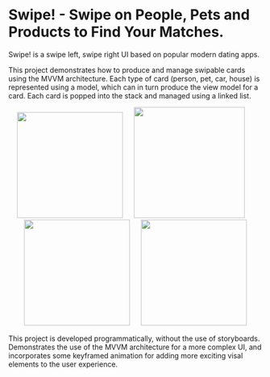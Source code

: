 # Swipe! - Swipe on People, Pets and Products to Find Your Matches.
Swipe! is a swipe left, swipe right UI based on popular modern dating apps.

This project demonstrates how to produce and manage swipable cards using the MVVM architecture. Each type of card (person, pet, car, house) is represented using a model, which can in turn produce the view model for a card. Each card is popped into the stack and managed using a linked list.

<p align="center">
<img src="https://github.com/jack-a-smith/iOS_swipe_card_UI/blob/master/readme_images/home.png" width="210"> &emsp; <img src="https://github.com/jack-a-smith/iOS_swipe_card_UI/blob/master/readme_images/swipe_left.png" width="220"> &emsp; <img src="https://github.com/jack-a-smith/iOS_swipe_card_UI/blob/master/readme_images/swipe_right.png" width="210"> &emsp; <img src="https://github.com/jack-a-smith/iOS_swipe_card_UI/blob/master/readme_images/match.png" width="210">
</p>

This project is developed programmatically, without the use of storyboards. Demonstrates the use of the MVVM architecture for a more complex UI, and incorporates some keyframed animation for adding more exciting visal elements to the user experience.
